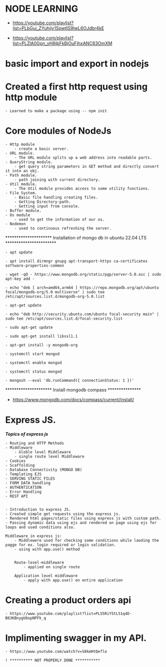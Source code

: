 # NODE LEARNING

- https://youtube.com/playlist?list=PLbGui_ZYuhijy1SpwtIS9IwL6OJdbr4kE

- https://youtube.com/playlist?list=PLZlA0Gpn_vH8jbFkBjOuFjhxANC63OmXM

# basic import and export in nodejs

# Created a first http request using http module

    - Learned to make a package using -- npm init

# Core modules of NodeJs
    - Http module
        - create a basic server.     
    - URL module.
        - The URL module splits up a web address into readable parts.
    - QueryString module.
        - get query string parameters in GET method and directly convert it into an obj.
    - Path module.
        - path joining with current directory.
    - Util module.
        - The Util module provides access to some utility functions.
    - File System.
        - Basic file handling creating files.
        - Getting Directory-path.
        - Getting input from console.
    - Buffer module.
    - Os module
        - used to get the information of our os.
    - Nodemon
        - used to continuous refreshing the server.

********************* Installation of mongo db in ubuntu 22.04 LTS ***********************

    - apt update

    - apt install dirmngr gnupg apt-transport-https ca-certificates software-properties-common

    - wget -qO - https://www.mongodb.org/static/pgp/server-5.0.asc | sudo apt-key add -

    - echo "deb [ arch=amd64,arm64 ] https://repo.mongodb.org/apt/ubuntu focal/mongodb-org/5.0 multiverse" | sudo tee /etc/apt/sources.list.d/mongodb-org-5.0.list

    - apt-get update

    - echo "deb http://security.ubuntu.com/ubuntu focal-security main" | sudo tee /etc/apt/sources.list.d/focal-security.list

    - sudo apt-get update

    - sudo apt-get install libssl1.1

    - apt-get install -y mongodb-org

    - systemctl start mongod

    - systemctl enable mongod

    - systemctl status mongod

    - mongosh --eval 'db.runCommand({ connectionStatus: 1 })'


********************* Install mongodb compass ***************
 - https://www.mongodb.com/docs/compass/current/install/


# Express JS.

*********************Topics of express js*********************

    - Routing and HTTP Methods
    - Middleware
        - Globle level Middleware
        - single route level Middleware
    - Cookies
    - Scaffolding
    - Database Connectivity (MONGO DB)
    - Templating EJS
    - SERVING STATIC FILES
    - FORM DATA handling
    - AUTHENTICATION
    - Error Handling
    - REST API


    - Introduction to express JS.
    - Created simple get requests using the express js.
    - Rendered html pages/static files using express js with custom path.
    - Passing dynamic data using ejs and rendered on page using ejs for loops and used conditions also.

    Middleware in express js:
        - Middlewere used for checking some conditions while laoding the pagge for ex. login required or login validation.
        - using with app.use() method


        Route-level-middleware
            - applied on single route
            
        Application level middleware
            - apply with app.use() on entire application


# Creating a product orders api

    - https://www.youtube.com/playlist?list=PL55RiY5tL51q4D-B63KBnygU6opNPFk_q

# Implimenting swagger in my API.

    - https://www.youtube.com/watch?v=S8kmHtQeflo

    ! ********** NOT PROPERLY DONE ***********
